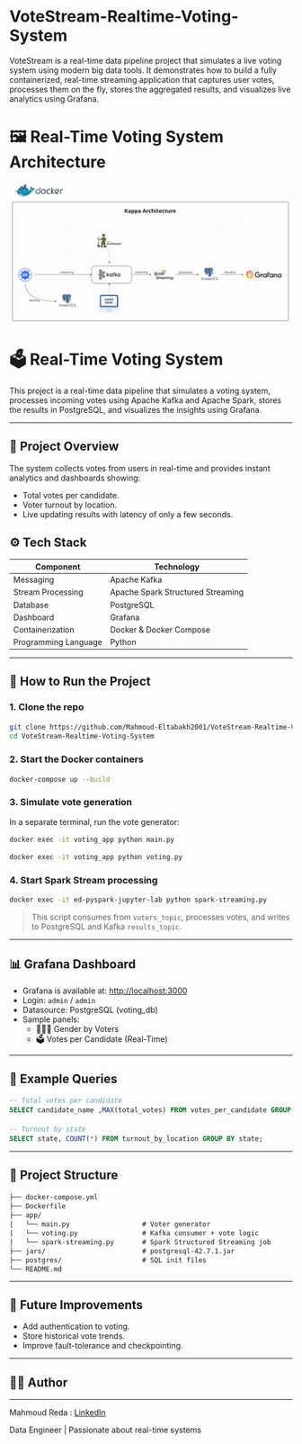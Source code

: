 # VoteStream-Realtime-Voting-System
VoteStream is a real-time data pipeline project that simulates a live voting system using modern big data tools.  It demonstrates how to build a fully containerized, real-time streaming application that captures user votes, processes them on the fly, stores the aggregated results, and visualizes live analytics using Grafana. 


# 🖼️ Real-Time Voting System Architecture

![Real-Time Voting System Architecture](Images/Kappa_Architecture.png)


# 🗳️ Real-Time Voting System

This project is a real-time data pipeline that simulates a voting system, processes incoming votes using Apache Kafka and Apache Spark, stores the results in PostgreSQL, and visualizes the insights using Grafana.

---

## 📌 Project Overview

The system collects votes from users in real-time and provides instant analytics and dashboards showing:

- Total votes per candidate.
- Voter turnout by location.
- Live updating results with latency of only a few seconds.


## ⚙️ Tech Stack

| Component        | Technology                  |
|------------------|-----------------------------|
| Messaging        | Apache Kafka                |
| Stream Processing| Apache Spark Structured Streaming |
| Database         | PostgreSQL                  |
| Dashboard        | Grafana                     |
| Containerization | Docker & Docker Compose     |
| Programming Language         | Python                      |

---

## 🚀 How to Run the Project

### 1. Clone the repo
```bash
git clone https://github.com/Mahmoud-Eltabakh2001/VoteStream-Realtime-Voting-System.git
cd VoteStream-Realtime-Voting-System
```

### 2. Start the Docker containers
```bash
docker-compose up --build
```

### 3. Simulate vote generation
In a separate terminal, run the vote generator:
```bash
docker exec -it voting_app python main.py
```

```bash
docker exec -it voting_app python voting.py
```

### 4. Start Spark Stream processing
```bash
docker exec -it ed-pyspark-jupyter-lab python spark-streaming.py
```

> This script consumes from `voters_topic`, processes votes, and writes to PostgreSQL and Kafka `results_topic`.

---

## 📊 Grafana Dashboard

- Grafana is available at: [http://localhost:3000](http://localhost:3000)
- Login: `admin` / `admin`
- Datasource: PostgreSQL (voting_db)
- Sample panels:
  - 🧑‍🤝‍🧑 Gender by Voters
  - 🗳️ Votes per Candidate (Real-Time)

---

## 🧪 Example Queries

```sql
-- Total votes per candidate
SELECT candidate_name ,MAX(total_votes) FROM votes_per_candidate GROUP BY candidate_name;

-- Turnout by state
SELECT state, COUNT(*) FROM turnout_by_location GROUP BY state;
```

---

## 📁 Project Structure

```
├── docker-compose.yml
├── Dockerfile               
├── app/
|   └── main.py                  # Voter generator
|   └── voting.py                # Kafka consumer + vote logic
|   └── spark-streaming.py       # Spark Structured Streaming job
├── jars/                        # postgresql-42.7.1.jar
├── postgres/                    # SQL init files
└── README.md
```

---

## 📌 Future Improvements

- Add authentication to voting.
- Store historical vote trends.
- Improve fault-tolerance and checkpointing.

---

## 👨‍💻 Author

---

Mahmoud Reda  : [LinkedIn](https://www.linkedin.com/in/mahmoud-reda2001/)

Data Engineer | Passionate about real-time systems

